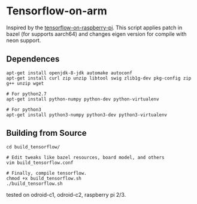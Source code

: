 # Tensorflow-on-arm

Inspired by the [tensorflow-on-raspberry-pi](https://raw.githubusercontent.com/samjabrahams/tensorflow-on-raspberry-pi).
This script applies patch in bazel (for supports aarch64) and changes eigen version for compile with neon support.

## Dependences
```shell
apt-get install openjdk-8-jdk automake autoconf
apt-get install curl zip unzip libtool swig zlib1g-dev pkg-config zip g++ unzip wget

# For python2.7
apt-get install python-numpy python-dev python-virtualenv
 
# For python3
apt-get install python3-numpy python3-dev python3-virtualenv
```
## Building from Source
```shell
cd build_tensorflow/

# Edit tweaks like bazel resources, board model, and others
vim build_tensorflow.conf

# Finally, compile tensorflow.
chmod +x build_tensorflow.sh
./build_tensorflow.sh
```
tested on odroid-c1, odroid-c2, raspberry pi 2/3. 
